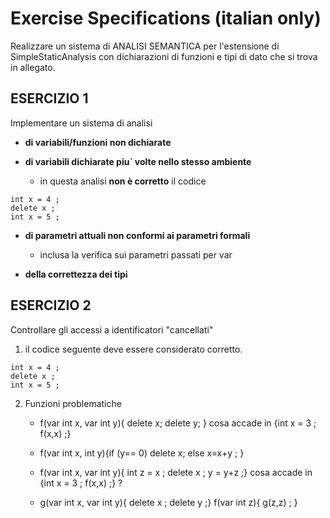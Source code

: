 # Exercise Specifications (italian only)

Realizzare un sistema di ANALISI SEMANTICA per l'estensione di SimpleStaticAnalysis con dichiarazioni di funzioni e tipi di dato che si trova in allegato.

## ESERCIZIO 1

Implementare un sistema di analisi 

* **di variabili/funzioni non dichiarate**

* **di variabili dichiarate piu` volte nello stesso ambiente**
    * in questa analisi **non è corretto** il codice  
~~~~
int x = 4 ;
delete x ; 
int x = 5 ;
~~~~

* **di parametri attuali non conformi ai parametri formali**
    * inclusa la verifica sui parametri passati per var

* **della correttezza dei tipi** 

## ESERCIZIO 2

Controllare gli accessi a identificatori "cancellati"


1. il codice seguente deve essere considerato corretto.
~~~~
int x = 4 ;
delete x ; 
int x = 5 ;
~~~~

2. Funzioni problematiche

    * f(var int x, var int y){ delete x; delete y; }  cosa accade in {int x = 3 ; f(x,x) ;} 

    * f(var int x, int y){if (y== 0) delete x; else x=x+y ; } 
    
    * f(var int x, var int y){ int z = x ; delete x ; y = y+z ;} cosa accade in {int x = 3 ; f(x,x) ;} ?

    * g(var int x, var int y){ delete x ; delete y ;} f(var int z){ g(z,z) ; }




